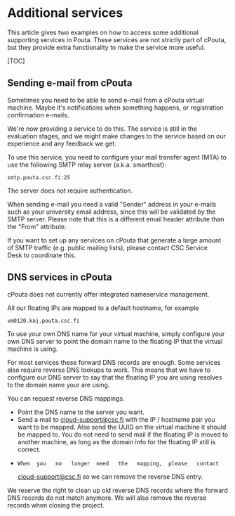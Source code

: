 # Additional services

This article gives two examples on how to access some additional supporting services
in Pouta. These
services  are not  strictly part  of  cPouta, but  they provide  extra
functionality to make the service more useful.

[TOC]

## Sending e-mail from cPouta

Sometimes you  need to be  able to send  e-mail from a  cPouta virtual
machine.   Maybe   it's  notifications  when  something   happens,  or
registration confirmation e-mails.

We're now providing a service to do  this. The service is still in the
evaluation stages, and  we might make changes to the  service based on
our experience and any feedback we get.

To use  this service, you need  to configure your mail  transfer agent
(MTA) to use the following SMTP relay server (a.k.a. smarthost):

    smtp.pouta.csc.fi:25

The   server  does   not   require authentication.

When sending e-mail you need a  valid "Sender" address in your e-mails
such as your university email address, since this will be validated by
the SMTP  server. Please note  that this  is a different  email header
attribute than the "From" attribute.

If you  want to set  up any services on  cPouta that generate  a large
amount of  SMTP traffic  (e.g. public  mailing lists),  please contact
CSC Service Desk to coordinate this.

## DNS services in cPouta

cPouta does not currently offer integrated nameservice management.

All our floating IPs are mapped to a default hostname, for example

    vm0120.kaj.pouta.csc.fi

To use  your own DNS name  for your virtual machine,  simply configure
your own DNS server  to point the domain name to  the floating IP that
the virtual machine is using.

For most services these forward  DNS records are enough. Some services
also require reverse  DNS lookups to work. This means  that we have to
configure our  DNS server to  say that the  floating IP you  are using
resolves to the domain name your are using.

You can request reverse DNS mappings.

-   Point the DNS name to the server you want.
-   Send  a mail to cloud-support@csc.fi  with the IP /  hostname pair
    you want to  be mapped. Also send the UUID  on the virtual machine
    it  should be  mapped to.  You do  not need  to send  mail if  the
    floating IP  is moved to  another machine,  as long as  the domain
    info for the floating IP still is correct.
-     When  you   no   longer  need   the   mapping,  please   contact
    cloud-support@csc.fi so we can remove the reverse DNS entry.

We reserve  the right to  clean up old  reverse DNS records  where the
forward DNS  records do  not match  anymore. We  will also  remove the
reverse records when closing the project.
